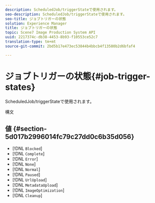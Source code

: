 ```yaml
---
description: ScheduledJob/triggerStateで使用されます。
seo-description: ScheduledJob/triggerStateで使用されます。
seo-title: ジョブトリガーの状態
solution: Experience Manager
title: ジョブトリガーの状態
topic: Scene7 Image Production System API
uuid: 2217374c-db38-4453-8b93-f10553ce52c7
translation-type: tm+mt
source-git-commit: 2bd5b17e473ec53844b4bbcb4f13580b2d6bfaf4

---
```



# ジョブトリガーの状態{#job-trigger-states}

ScheduledJob/triggerStateで使用されます。

構文

## 値 {#section-5d017b2996014fc79c27dd0c6b35d056}

* [!DNL `Blocked`]
* [!DNL `Complete`]
* [!DNL `Error`]
* [!DNL `None`]
* [!DNL `Normal`]
* [!DNL `Paused`]
* [!DNL `UrlUpload`]
* [!DNL `MetadataUpload`]
* [!DNL `ImageOptimization`]
* [!DNL `Cleanup`]

